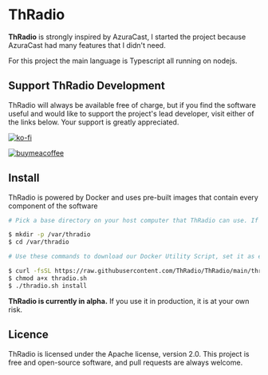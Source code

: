 # ThRadio

**ThRadio** is strongly inspired by AzuraCast, I started the project because AzuraCast had many features that I didn't need.

For this project the main language is Typescript all running on nodejs.

## Support ThRadio Development

ThRadio will always be available free of charge, but if you find the software useful and would like to support the project's lead developer, visit either of the links below. Your support is greatly appreciated.

[![ko-fi](https://ko-fi.com/img/githubbutton_sm.svg)](https://ko-fi.com/therhenals)

[![buymeacoffee](https://img.buymeacoffee.com/button-api/?slug=therhenals&button_colour=FFDD00&font_colour=000000&font_family=Poppins&outline_colour=000000&coffee_colour=ffffff)](https://www.buymeacoffee.com/therhenals)

## Install

ThRadio is powered by Docker and uses pre-built images that contain every component of the software

```bash
# Pick a base directory on your host computer that ThRadio can use. If you're on Linux, you can follow the steps below to use the recommended directory:

$ mkdir -p /var/thradio
$ cd /var/thradio

# Use these commands to download our Docker Utility Script, set it as executable and then run the Docker installation process:

$ curl -fsSL https://raw.githubusercontent.com/ThRadio/ThRadio/main/thradio.sh > thradio.sh
$ chmod a+x thradio.sh
$ ./thradio.sh install
```

**ThRadio is currently in alpha.** If you use it in production, it is at your own risk.

## Licence

ThRadio is licensed under the Apache license, version 2.0. This project is free and open-source software, and pull requests are always welcome.

<!-- ## Dev Setup

```bash
# install dependencies
$ yarn install

# serve with hot reload at localhost:3000
$ yarn dev

# build for production and launch server
$ yarn build
$ yarn start

# generate static project
$ yarn generate
``` -->
